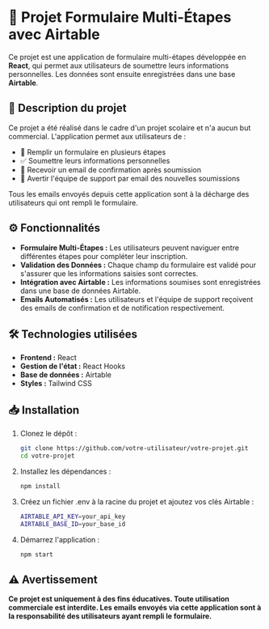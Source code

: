 # 🌟 Projet Formulaire Multi-Étapes avec Airtable

Ce projet est une application de formulaire multi-étapes développée en **React**, qui permet aux utilisateurs de soumettre leurs informations personnelles. Les données sont ensuite enregistrées dans une base **Airtable**.

## 📖 Description du projet

Ce projet a été réalisé dans le cadre d'un projet scolaire et n'a aucun but commercial. L'application permet aux utilisateurs de :

- 📝 Remplir un formulaire en plusieurs étapes
- ✅ Soumettre leurs informations personnelles
- 📧 Recevoir un email de confirmation après soumission
- 🚨 Avertir l'équipe de support par email des nouvelles soumissions

Tous les emails envoyés depuis cette application sont à la décharge des utilisateurs qui ont rempli le formulaire.

## ⚙️ Fonctionnalités

- **Formulaire Multi-Étapes :** Les utilisateurs peuvent naviguer entre différentes étapes pour compléter leur inscription.
- **Validation des Données :** Chaque champ du formulaire est validé pour s'assurer que les informations saisies sont correctes.
- **Intégration avec Airtable :** Les informations soumises sont enregistrées dans une base de données Airtable.
- **Emails Automatisés :** Les utilisateurs et l'équipe de support reçoivent des emails de confirmation et de notification respectivement.

## 🛠️ Technologies utilisées

- **Frontend :** React
- **Gestion de l'état :** React Hooks
- **Base de données :** Airtable
- **Styles :** Tailwind CSS

## 📥 Installation

1. Clonez le dépôt :

   ```bash
   git clone https://github.com/votre-utilisateur/votre-projet.git
   cd votre-projet
   ```

2. Installez les dépendances :

   ```bash
   npm install
   ```

3. Créez un fichier .env à la racine du projet et ajoutez vos clés Airtable :

   ```bash
   AIRTABLE_API_KEY=your_api_key
   AIRTABLE_BASE_ID=your_base_id
   ```

4. Démarrez l'application :
   ```bash
   npm start
   ```

## ⚠️ Avertissement

**Ce projet est uniquement à des fins éducatives. Toute utilisation commerciale est interdite. Les emails envoyés via cette application sont à la responsabilité des utilisateurs ayant rempli le formulaire.**
